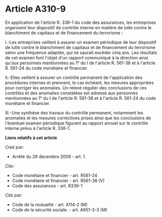 # Article A310-9

En application de l'article R. 336-1 du code des assurances, les entreprises organisent leur dispositif de contrôle interne
en matière de lutte contre le blanchiment de capitaux et de financement du terrorisme : 

I.-Les entreprises veillent à assurer un examen périodique de leur dispositif de lutte contre le blanchiment de capitaux et
de financement du terrorisme selon une fréquence adaptée, qui ne saurait excéder cinq ans. Les résultats de cet examen font
l'objet d'un rapport communiqué à la direction ainsi qu'aux personnes mentionnées au 1° du I de l'article R. 561-38 et à
l'article R. 561-24 du code monétaire et financier. 

II.-Elles veillent à assurer un contrôle permanent de l'application des procédures internes et prennent, le cas échéant, les
mesures appropriées pour corriger les anomalies. Un relevé régulier des conclusions de ces contrôles et des anomalies
constatées est adressé aux personnes mentionnées au 1° du I de l'article R. 561-38 et à l'article R. 561-24 du code monétaire
et financier. 

III.-Une synthèse des travaux du contrôle permanent, notamment les anomalies et les mesures correctives prises ainsi que les
conclusions de l'éventuel examen périodique figurent au rapport annuel sur le contrôle interne prévu à l'article R. 336-1.

**Liens relatifs à cet article**

_Créé par_:

  - Arrêté du 29 décembre 2009 - art. 1

_Cite_:

  - Code monétaire et financier - art. R561-24
  - Code monétaire et financier - art. R561-38 (V)
  - Code des assurances - art. R336-1

_Cité par_:

  - Code de la mutualité - art. A114-2 (M)
  - Code de la sécurité sociale. - art. A951-3-3 (M)
